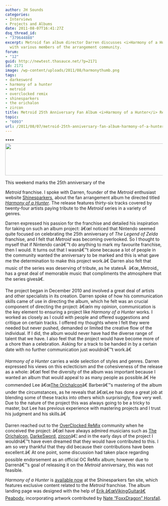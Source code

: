 ```yaml
---
author: JH Sounds
categories:
- Interviews
- Projects and Albums
date: 2011-08-07T16:41:27Z
dsq_thread_id:
- "379644888"
excerpt: Metroid fan album director Darren discusses <i>Harmony of a Hunter</i> created
  with various members of the arrangement community.
forum:
- "12"
guid: http://newtest.thasauce.net/?p=2171
id: 2171
image: /wp-content/uploads/2011/08/harmonythumb.png
tags:
- darkesword
- harmony of a hunter
- metroid
- overclocked remix
- shinesparkers
- the orichalon
- zircon
title: Metroid 25th Anniversary Fan Album <i>Harmony of a Hunter</i> Released
topic:
- "6093"
url: /2011/08/07/metroid-25th-anniversary-fan-album-harmony-of-a-hunter-released/
---
```


****[<img class="aligncenter size-full wp-image-2182" title="harmonybanner" src="http://thasauce.net/wp-content/uploads/2011/08/harmonybanner.png" alt="" width="590" height="102" srcset="http://thasauce.net/wp-content/uploads/2011/08/harmonybanner.png 590w, http://thasauce.net/wp-content/uploads/2011/08/harmonybanner-300x51.png 300w, http://thasauce.net/wp-content/uploads/2011/08/harmonybanner-75x12.png 75w" sizes="(max-width: 590px) 100vw, 590px" />](http://thasauce.net/wp-content/uploads/2011/08/harmonybanner.png)

<center>
</center>This weekend marks the 25th anniversary of the 

_Metroid_ franchise. I spoke with Darren, founder of the _Metroid_ enthusiast website [Shinesparkers](http://www.shinesparkers.net/), about the fan arrangement album he directed titled [_Harmony of a Hunter_](http://shinesparkers.net/harmonyofahunter/). The release features thirty-six tracks covered by twenty-four artists paying tribute to the _Metroid_ series in a variety of genres.

Darren expressed his passion for the franchise and detailed his inspiration for taking on such an album project: â€œI noticed that Nintendo seemed quite focused on celebrating the 25th anniversary of _The Legend of Zelda_ franchise, and I felt that _Metroid_ was becoming overlooked. So I thought to myself that if Nintendo canâ€™t do anything to mark my favourite franchise, then I would. It turns out that I wasnâ€™t alone because a lot of people in the community wanted the anniversary to be marked and this is what gave me the determination to make this project work.â€ Darren also felt that music of the series was deserving of tribute, as he statesÂ  â€œ_Metroid_ has a great deal of memorable music that compliments the atmosphere that the series givesâ€.

The project began in December 2010 and involved a great deal of artists and other specialists in its creation. Darren spoke of how his communication skills came of use in directing the album, which he felt was an crucial component of directing the project: â€œIn my opinion, communication is the key element to ensuring a project like _Harmony of a Hunter_ works. I worked as closely as I could with people and offered suggestions and critique on certain tracks. I offered my thoughts where I felt they were needed but never pushed, demanded or limited the creative flow of the individual. If I did, the album would never have had the diverse range of talent that we have. I also feel that the project would have become more of a chore than a celebration. Asking for a track to be handed in by a certain date with no further communication just wouldnâ€™t work.â€

_Harmony of a Hunter_ carries a wide selection of styles and genres. Darren expressed his views on this eclecticism and the cohesiveness of the release as a whole: â€œI feel the diversity of the album was important because I wanted an album that would appeal to as many people as possible.â€ He commended Lee â€œ[The Orichalcon](http://ocremix.org/artist/4619/the-orichalcon)â€ Barberâ€™s mastering of the album under the circumstances, as he reveals that â€œLee has done a great job at blending some of these tracks into others which surprisingly, flow very well. Due to the nature of the project this was always going to be a tricky to master, but Lee has previous experience with mastering projects and I trust his judgment and his skills.â€

Darren reached out to the [OverClocked ReMix](http://ocremix.org/) community when he conceived the project: â€œI have always admired musicians such as [The Orichalcon](http://remix.thasauce.net/mixer/to/), [DarkeSword](http://remix.thasauce.net/mixer/darkesword/), [zircon](http://ocremix.org/artist/4628/zircon)â€¦ and in the early days of the project I wouldnâ€™t have even dreamed that they would have contributed to this. I am so very thankful that they did because their contributions have been excellent.â€ At one point, some discussion had taken place regarding possible endorsement as an official OC ReMix album; however due to Darrenâ€™s goal of releasing it on the _Metroid_ anniversary, this was not feasible.

_Harmony of a Hunter_ is [available now](http://www.shinesparkers.net/harmonyofahunter/download.html) at the Shinesparkers fan site, which features exclusive content related to the _Metroid_ franchise. The album landing page was designed with the help of [Erik â€œVikingGuitarâ€ Peabody](http://vikingguitar.bandcamp.com/), incorporating artwork contributed by [Nate &#8220;FoxxDragon&#8221; Horsfall](http://www.lightningarts.com/).
